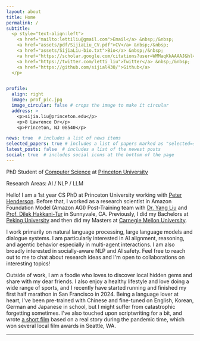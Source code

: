 ```yaml
---
layout: about
title: Home
permalink: /
subtitle: 
  <p style="text-align:left">
    <a href="mailto:lettiliu@gmail.com">Email</a> &nbsp;/&nbsp;
    <a href="assets/pdf/SijiaLiu_CV.pdf">CV</a> &nbsp;/&nbsp;
    <a href="assets/SijiaLiu-bio.txt">Bio</a> &nbsp;/&nbsp;
    <a href="https://scholar.google.com/citations?user=WMMaqKkAAAAJ&hl=en&oi=ao">Google Scholar</a> &nbsp;/&nbsp;
    <a href="https://twitter.com/letti_liu">Twitter</a> &nbsp;/&nbsp;
    <a href="https://github.com/sijial430/">Github</a>
  </p>


profile:
  align: right
  image: prof_pic.jpg
  image_circular: false # crops the image to make it circular
  address: >
    <p>sijia.liu@princeton.edu</p>
    <p>8 Lawrence Dr</p>
    <p>Princeton, NJ 08540</p>

news: true  # includes a list of news items
selected_papers: true # includes a list of papers marked as "selected={true}"
latest_posts: false  # includes a list of the newest posts
social: true  # includes social icons at the bottom of the page
---
```


PhD Student of <a href="https://www.cs.princeton.edu/">Computer Science</a> at <a href="https://www.princeton.edu/">Princeton University</a>

Research Areas: AI / NLP / LLM



Hello! I am a 1st year CS PhD at Princeton University working with <a href="https://www.peterhenderson.co/">Peter Henderson</a>. Before that, I worked as a research scientist in Amazon Foundation Model (Amazon AGI) Post-Training team with <a href="https://scholar.google.com/citations?user=w90wOucAAAAJ&hl=en">Dr. Yang Liu</a> and <a href="https://siebelschool.illinois.edu/about/people/faculty/dilek">Prof. Dilek Hakkani-Tur</a> in Sunnyvale, CA. Previously, I did my Bachelors at <a href="https://english.pku.edu.cn/">Peking University</a> and then did my Masters at <a href="https://www.cmu.edu/dietrich/statistics-datascience/index.html">Carnegie Mellon University</a>.

I work primarily on natural language processing, large language models and dialogue systems. I am particularly interested in AI alignment, reasoning, and agentic behavior especially in multi-agent interactions. I am also broadly interested in socially-aware NLP and AI safety. Feel free to reach out to me to chat about research ideas and I'm open to collaborations on interesting topics!

Outside of work, I am a foodie who loves to discover local hidden gems and share with my dear friends. I also enjoy a healthy lifestyle and love doing a wide range of sports, and I recently have started running and finished my first half marathon in San Francisco in 2024. Being a language lover at heart, I've been pre-trained with Chinese and fine-tuned on English, Korean, German and Japanese in school, but I might suffer from catastrophic forgetting sometimes. I've also touched upon scriptwriting for a bit, and wrote <a href="https://www.startfilmstudio.org/first-time-filmmaker-incubator/wedding-bells">a short film</a> based on a real story during the pandemic time, which won several local film awards in Seattle, WA. 

---